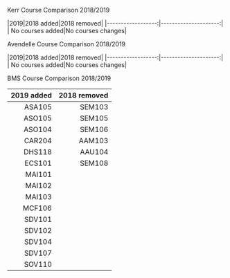 
Kerr Course Comparison 2018/2019

|2019|2018 added|2018 removed|
|------------------:|---------------------:|
| No courses added|No courses changes|


Avendelle Course Comparison 2018/2019

|2019|2018 added|2018 removed|
|------------------:|---------------------:|
| No courses added|No courses changes|

BMS Course Comparison 2018/2019

|2019 added|2018 removed|
|------------------:|---------------------:|
| ASA105|SEM103|
| ASO105|SEM105|
| ASO104|SEM106|
| CAR204|AAM103|
| DHS118|AAU104|
| ECS101|SEM108|
| MAI101||
| MAI102||
| MAI103||
| MCF106||
| SDV101||
| SDV102||
| SDV104||
| SDV107||
| SOV110||




<!--stackedit_data:
eyJoaXN0b3J5IjpbLTIxMjMzMzcwMzIsLTY1NzkxNDU3MF19
-->